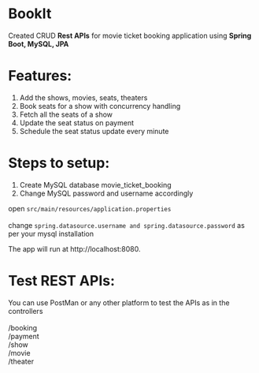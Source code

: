 # BookIt
Created CRUD **Rest APIs** for movie ticket booking application using **Spring Boot, MySQL, JPA**

# Features: 
1. Add the shows, movies, seats, theaters
2. Book seats for a show with concurrency handling
3. Fetch all the seats of a show
4. Update the seat status on payment
5. Schedule the seat status update every minute

# Steps to setup:

1. Create MySQL database movie_ticket_booking
2. Change MySQL password and username accordingly

open ```src/main/resources/application.properties```<br><br>
change ```spring.datasource.username and spring.datasource.password``` as per your mysql installation

The app will run at http://localhost:8080.

# Test REST APIs:
You can use PostMan or any other platform to test the APIs as in the controllers<br><br>
/booking<br>
/payment<br>
/show<br>
/movie<br>
/theater<br>







   
   


